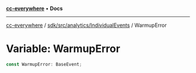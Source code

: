 [**cc-everywhere**](../../../../../index.md) • **Docs**

***

[cc-everywhere](../../../../../index.md) / [sdk/src/analytics/IndividualEvents](../index.md) / WarmupError

# Variable: WarmupError

```ts
const WarmupError: BaseEvent;
```
